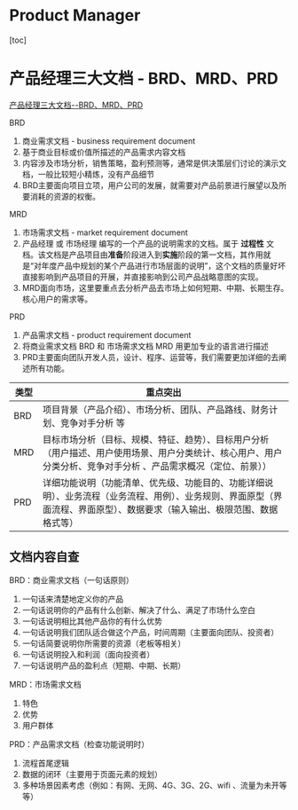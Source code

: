 # Product Manager

[toc]

# 产品经理三大文档 - BRD、MRD、PRD

[产品经理三大文档--BRD、MRD、PRD](https://www.jianshu.com/p/44df36436aa0)

BRD
1. 商业需求文档 - business requirement document
2. 基于商业目标或价值所描述的产品需求内容文档
3. 内容涉及市场分析，销售策略，盈利预测等，通常是供决策层们讨论的演示文档，一般比较短小精炼，没有产品细节
4. BRD主要面向项目立项，用户公司的发展，就需要对产品前景进行展望以及所要消耗的资源的权衡。

MRD
1. 市场需求文档 - market requirement document
2. 产品经理 或 市场经理 编写的一个产品的说明需求的文档。属于 **过程性** 文档。该文档是产品项目由**准备**阶段进入到**实施**阶段的第一文档，其作用就是“对年度产品中规划的某个产品进行市场层面的说明”，这个文档的质量好坏直接影响到产品项目的开展，并直接影响到公司产品战略意图的实现。
3. MRD面向市场，这里要重点去分析产品去市场上如何短期、中期、长期生存。核心用户的需求等。

PRD
1. 产品需求文档 - product requirement document
2. 将商业需求文档 BRD 和 市场需求文档 MRD 用更加专业的语言进行描述
3. PRD主要面向团队开发人员，设计、程序、运营等，我们需要更加详细的去阐述所有功能。


|类型|重点突出|
|---|-------|
|BRD|项目背景（产品介绍）、市场分析、团队、产品路线、财务计划、竞争对手分析 等|
|MRD|目标市场分析（目标、规模、特征、趋势）、目标用户分析（用户描述、用户使用场景、用户分类统计、核心用户、用户分类分析、竞争对手分析 、产品需求概况（定位、前景））|
|PRD|详细功能说明（功能清单、优先级、功能目的、功能详细说明）、业务流程（业务流程、用例）、业务规则、界面原型（界面流程、界面原型）、数据要求（输入输出、极限范围、数据格式等）|


## 文档内容自查

BRD：商业需求文档（一句话原则）
1. 一句话来清楚地定义你的产品
2. 一句话说明你的产品有什么创新、解决了什么、满足了市场什么空白
3. 一句话说明相比其他产品你的有什么优势
4. 一句话说明我们团队适合做这个产品，时间周期（主要面向团队、投资者）
5. 一句话简要说明你所需要的资源（老板等相关）
6. 一句话说明投入和利润（面向投资者）
7. 一句话说明产品的盈利点（短期、中期、长期）

MRD：市场需求文档
1. 特色
2. 优势
3. 用户群体


PRD：产品需求文档（检查功能说明时）
1. 流程首尾逻辑
2. 数据的闭环（主要用于页面元素的规划）
3. 多种场景因素考虑（例如：有网、无网、4G、3G、2G、wifi 、流量为未开等等）



